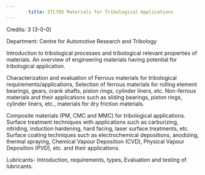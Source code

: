 ```yaml
---
        title: ITL705 Materials for Tribological Applications
---
```

Credits: 3 (3-0-0)

Department: Centre for Automotive Research and Tribology

Introduction to tribological processes and tribological relevant properties of materials. An overview of engineering materials having potential for tribological application.

Characterization and evaluation of Ferrous materials for tribological requirements/applications, Selection of ferrous materials for rolling element bearings, gears, crank shafts, piston rings, cylinder liners, etc. Non-ferrous materials and their applications such as sliding bearings, piston rings, cylinder liners, etc., materials for dry friction materials.

Composite materials (PM, CMC and MMC) for tribological applications. Surface treatment techniques with applications such as carburizing, nitriding, induction hardening, hard facing, laser surface treatments, etc. Surface coating techniques such as electrochemical depositions, anodizing, thermal spraying, Chemical Vapour Deposition (CVD), Physical Vapour Deposition (PVD), etc. and their applications.

Lubricants- Introduction, requirements, types, Evaluation and testing of lubricants.